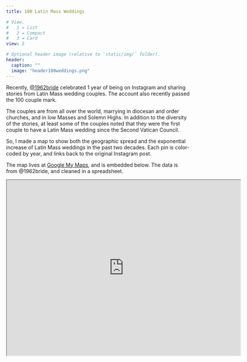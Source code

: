 ```yaml
---
title: 100 Latin Mass Weddings

# View.
#   1 = List
#   2 = Compact
#   3 = Card
view: 2

# Optional header image (relative to `static/img/` folder).
header:
  caption: ""
  image: "header100weddings.png"
---
```


Recently, [@1962bride](https://www.instagram.com/1962bride/) celebrated 1 year of being on Instagram and sharing stories from Latin Mass wedding couples. The account also recently passed the 100 couple mark. 

The couples are from all over the world, marrying in diocesan and order churches, and in low Masses and Solemn Highs. In addition to the diversity of the stories, at least some of the couples noted that they were the first couple to have a Latin Mass wedding since the Second Vatican Council. 

So, I made a map to show both the geographic spread and the exponential increase of Latin Mass weddings in the past two decades. Each pin is color-coded by year, and links back to the original Instagram post. 

The map lives at [Google My Maps](https://www.google.com/maps/d/edit?mid=1UgK2XQ0EawAmPjQHsH0yGLezUUrHvuEM&usp=sharing), and is embedded below. The data is from @1962bride, and cleaned in a spreadsheet. 

<iframe src="https://www.google.com/maps/d/u/0/embed?mid=1UgK2XQ0EawAmPjQHsH0yGLezUUrHvuEM" width="640" height="480"></iframe>
